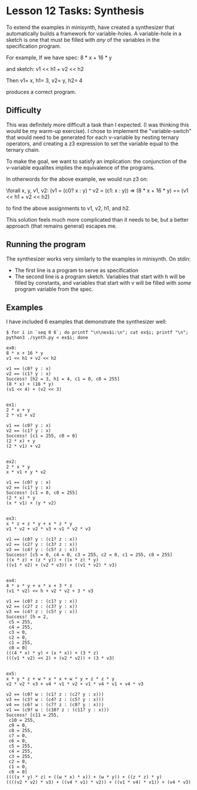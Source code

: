 Lesson 12 Tasks: Synthesis
==========================

To extend the examples in minisynth, have created a synthesizer that
automatically builds a framework for variable-holes. A variable-hole in a sketch
is one that must be filled with *any* of the variables in the specification
program.

For example,
If we have spec:
8 * x + 16 * y

and sketch:
v1 << h1 + v2 << h2

Then
v1= x, h1= 3, v2= y, h2= 4

produces a correct program.

Difficulty
----------

This was definitely more difficult a task than I expected. (I was thinking this
would be my warm-up exercise). I chose to implement the "variable-switch" that
would need to be generated for each v-variable by nesting ternary operators,
and creating a z3 expression to set the variable equal to the ternary chain.

To make the goal, we want to satisfy an implication:
the conjunction of the v-variable equalites implies the equivalence of the
programs.

In otherwords for the above example, we would run z3 on:

\forall x, y, v1, v2: (v1 = (c0? x : y) ^ v2 = (c1: x : y)) => (8 * x + 16 * y) == (v1 << h1 + v2 << h2)

to find the above assignments to v1, v2, h1, and h2.

This solution feels much more complicated than it needs to be, but a better
approach (that remains general) escapes me.

Running the program
-------------------

The synthesizer works very similarly to the examples in minisynth. On stdin:
* The first line is a program to serve as specification
* The second line is a program sketch. Variables that start with h will be
  filled by constants, and variables that start with v will be filled with
  *some* program variable from the spec.

Examples
--------
I have included 6 examples that demonstrate the synthesizer well:

```
$ for i in `seq 0 6`; do printf "\n\nex$i:\n"; cat ex$i; printf "\n"; python3 ./synth.py < ex$i; done

ex0:
8 * x + 16 * y
v1 << h1 + v2 << h2

v1 == (c0? y : x)
v2 == (c1? y : x)
Success! [h2 = 3, h1 = 4, c1 = 0, c0 = 255]
(8 * x) + (16 * y)
(v1 << 4) + (v2 << 3)


ex1:
2 * x + y
2 * v1 + v2

v1 == (c0? y : x)
v2 == (c1? y : x)
Success! [c1 = 255, c0 = 0]
(2 * x) + y
(2 * v1) + v2


ex2:
2 * x * y 
x * v1 + y * v2

v1 == (c0? y : x)
v2 == (c1? y : x)
Success! [c1 = 0, c0 = 255]
(2 * x) * y
(x * v1) + (y * v2)


ex3:
x * z + z * y + x * z * y 
v1 * v2 + v2 * v3 + v1 * v2 * v3

v1 == (c0? y : (c1? z : x))
v2 == (c2? y : (c3? z : x))
v3 == (c4? y : (c5? z : x))
Success! [c5 = 0, c4 = 0, c3 = 255, c2 = 0, c1 = 255, c0 = 255]
((x * z) + (z * y)) + ((x * z) * y)
((v1 * v2) + (v2 * v3)) + ((v1 * v2) * v3)


ex4:
4 * x * y + x * x + 3 * z
(v1 * v2) << h + v2 * v2 + 3 * v3

v1 == (c0? z : (c1? y : x))
v2 == (c2? z : (c3? y : x))
v3 == (c4? z : (c5? y : x))
Success! [h = 2,
 c5 = 255,
 c4 = 255,
 c3 = 0,
 c2 = 0,
 c1 = 255,
 c0 = 0]
(((4 * x) * y) + (x * x)) + (3 * z)
(((v1 * v2) << 2) + (v2 * v2)) + (3 * v3)


ex5:
x * y * z + w * x * x + w * y + z * z * y
v2 * v2 * v3 + v4 * v1 * v2 + v1 * v4 * v1 + v4 * v3

v2 == (c0? w : (c1? z : (c2? y : x)))
v3 == (c3? w : (c4? z : (c5? y : x)))
v4 == (c6? w : (c7? z : (c8? y : x)))
v1 == (c9? w : (c10? z : (c11? y : x)))
Success! [c11 = 255,
 c10 = 255,
 c9 = 0,
 c8 = 255,
 c7 = 0,
 c6 = 0,
 c5 = 255,
 c4 = 255,
 c3 = 255,
 c2 = 0,
 c1 = 0,
 c0 = 0]
((((x * y) * z) + ((w * x) * x)) + (w * y)) + ((z * z) * y)
((((v2 * v2) * v3) + ((v4 * v1) * v2)) + ((v1 * v4) * v1)) + (v4 * v3)
```
